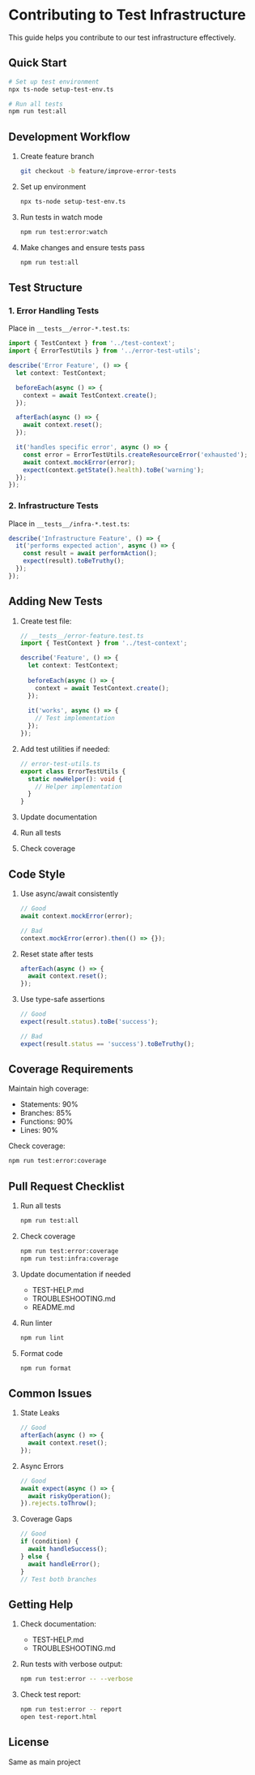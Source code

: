 # Contributing to Test Infrastructure

This guide helps you contribute to our test infrastructure effectively.

## Quick Start

```bash
# Set up test environment
npx ts-node setup-test-env.ts

# Run all tests
npm run test:all
```

## Development Workflow

1. Create feature branch
   ```bash
   git checkout -b feature/improve-error-tests
   ```

2. Set up environment
   ```bash
   npx ts-node setup-test-env.ts
   ```

3. Run tests in watch mode
   ```bash
   npm run test:error:watch
   ```

4. Make changes and ensure tests pass
   ```bash
   npm run test:all
   ```

## Test Structure

### 1. Error Handling Tests
Place in `__tests__/error-*.test.ts`:
```typescript
import { TestContext } from '../test-context';
import { ErrorTestUtils } from '../error-test-utils';

describe('Error Feature', () => {
  let context: TestContext;

  beforeEach(async () => {
    context = await TestContext.create();
  });

  afterEach(async () => {
    await context.reset();
  });

  it('handles specific error', async () => {
    const error = ErrorTestUtils.createResourceError('exhausted');
    await context.mockError(error);
    expect(context.getState().health).toBe('warning');
  });
});
```

### 2. Infrastructure Tests
Place in `__tests__/infra-*.test.ts`:
```typescript
describe('Infrastructure Feature', () => {
  it('performs expected action', async () => {
    const result = await performAction();
    expect(result).toBeTruthy();
  });
});
```

## Adding New Tests

1. Create test file:
   ```typescript
   // __tests__/error-feature.test.ts
   import { TestContext } from '../test-context';
   
   describe('Feature', () => {
     let context: TestContext;
     
     beforeEach(async () => {
       context = await TestContext.create();
     });
     
     it('works', async () => {
       // Test implementation
     });
   });
   ```

2. Add test utilities if needed:
   ```typescript
   // error-test-utils.ts
   export class ErrorTestUtils {
     static newHelper(): void {
       // Helper implementation
     }
   }
   ```

3. Update documentation
4. Run all tests
5. Check coverage

## Code Style

1. Use async/await consistently
   ```typescript
   // Good
   await context.mockError(error);
   
   // Bad
   context.mockError(error).then(() => {});
   ```

2. Reset state after tests
   ```typescript
   afterEach(async () => {
     await context.reset();
   });
   ```

3. Use type-safe assertions
   ```typescript
   // Good
   expect(result.status).toBe('success');
   
   // Bad
   expect(result.status == 'success').toBeTruthy();
   ```

## Coverage Requirements

Maintain high coverage:
- Statements: 90%
- Branches: 85%
- Functions: 90%
- Lines: 90%

Check coverage:
```bash
npm run test:error:coverage
```

## Pull Request Checklist

1. Run all tests
   ```bash
   npm run test:all
   ```

2. Check coverage
   ```bash
   npm run test:error:coverage
   npm run test:infra:coverage
   ```

3. Update documentation if needed
   - TEST-HELP.md
   - TROUBLESHOOTING.md
   - README.md

4. Run linter
   ```bash
   npm run lint
   ```

5. Format code
   ```bash
   npm run format
   ```

## Common Issues

1. State Leaks
   ```typescript
   // Good
   afterEach(async () => {
     await context.reset();
   });
   ```

2. Async Errors
   ```typescript
   // Good
   await expect(async () => {
     await riskyOperation();
   }).rejects.toThrow();
   ```

3. Coverage Gaps
   ```typescript
   // Good
   if (condition) {
     await handleSuccess();
   } else {
     await handleError();
   }
   // Test both branches
   ```

## Getting Help

1. Check documentation:
   - TEST-HELP.md
   - TROUBLESHOOTING.md

2. Run tests with verbose output:
   ```bash
   npm run test:error -- --verbose
   ```

3. Check test report:
   ```bash
   npm run test:error -- report
   open test-report.html
   ```

## License

Same as main project